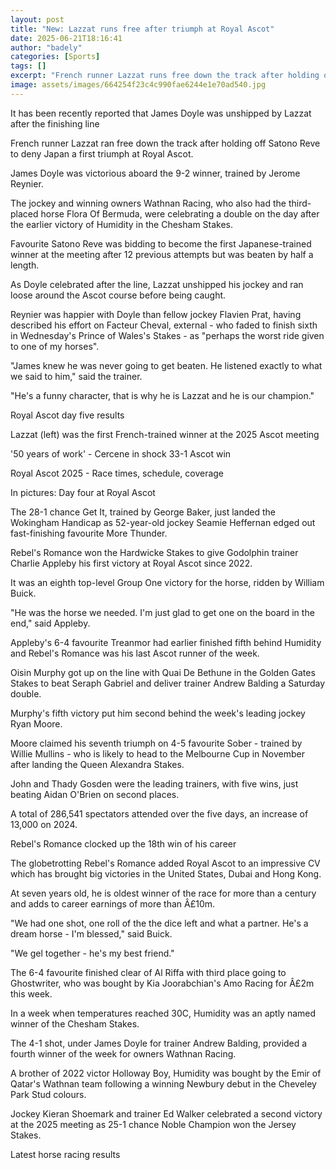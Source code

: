 ```yaml
---
layout: post
title: "New: Lazzat runs free after triumph at Royal Ascot"
date: 2025-06-21T18:16:41
author: "badely"
categories: [Sports]
tags: []
excerpt: "French runner Lazzat runs free down the track after holding off Satono Reve to deny Japan a first triumph at Royal Ascot."
image: assets/images/664254f23c4c990fae6244e1e70ad540.jpg
---
```


It has been recently reported that James Doyle was unshipped by Lazzat after the finishing line

French runner Lazzat ran free down the track after holding off Satono Reve to deny Japan a first triumph at Royal Ascot.

James Doyle was victorious aboard the 9-2 winner, trained by Jerome Reynier.

The jockey and winning owners Wathnan Racing, who also had the third-placed horse Flora Of Bermuda, were celebrating a double on the day after the earlier victory of Humidity in the Chesham Stakes.

Favourite Satono Reve was bidding to become the first Japanese-trained winner at the meeting after 12 previous attempts but was beaten by half a length.

As Doyle celebrated after the line, Lazzat unshipped his jockey and ran loose around the Ascot course before being caught.

Reynier was happier with Doyle than fellow jockey Flavien Prat, having described his effort on Facteur Cheval, external - who faded to finish sixth in Wednesday's Prince of Wales's Stakes - as "perhaps the worst ride given to one of my horses".

"James knew he was never going to get beaten. He listened exactly to what we said to him," said the trainer.

"He's a funny character, that is why he is Lazzat and he is our champion."

Royal Ascot day five results

Lazzat (left) was the first French-trained winner at the 2025 Ascot meeting

'50 years of work' - Cercene in shock 33-1 Ascot win

Royal Ascot 2025 - Race times, schedule, coverage

In pictures: Day four at Royal Ascot

The 28-1 chance Get It, trained by George Baker,  just landed the Wokingham Handicap as 52-year-old jockey Seamie Heffernan edged out fast-finishing favourite More Thunder.

Rebel's Romance won the Hardwicke Stakes to give Godolphin trainer Charlie Appleby his first victory at Royal Ascot since 2022.

It was an eighth top-level Group One victory for the horse, ridden by William Buick.

"He was the horse we needed. I'm just glad to get one on the board in the end," said Appleby.

Appleby's 6-4 favourite Treanmor had earlier finished fifth behind Humidity and Rebel's Romance was his last Ascot runner of the week.

Oisin Murphy got up on the line with Quai De Bethune in the Golden Gates Stakes to beat Seraph Gabriel and deliver trainer Andrew Balding a Saturday double.

Murphy's fifth victory put him second behind the week's leading jockey Ryan Moore.

Moore claimed his seventh triumph on 4-5 favourite Sober - trained by Willie Mullins - who is likely to head to the Melbourne Cup in November after landing the Queen Alexandra Stakes. 

John and Thady Gosden were the leading trainers, with five wins, just beating Aidan O'Brien on second places.

A total of 286,541 spectators attended over the five days, an increase of 13,000 on 2024.

Rebel's Romance clocked up the 18th win of his career

The globetrotting Rebel's Romance added Royal Ascot to an impressive CV which has brought big victories in the United States, Dubai and Hong Kong.

At seven years old, he is oldest winner of the race for more than a century and adds to career earnings of more than Â£10m.

"We had one shot, one roll of the the dice left and what a partner. He's a dream horse - I'm blessed," said Buick.

"We gel together - he's my best friend."

The 6-4 favourite finished clear of Al Riffa with third place going to Ghostwriter, who was bought by Kia Joorabchian's Amo Racing for Â£2m this week.

In a week when temperatures reached 30C, Humidity was an aptly named winner of the Chesham Stakes.

The 4-1 shot, under James Doyle for trainer Andrew Balding, provided a fourth winner of the week for owners Wathnan Racing.

A brother of 2022 victor Holloway Boy, Humidity was bought by the Emir of Qatar's Wathnan team following a winning Newbury debut in the Cheveley Park Stud colours.

Jockey Kieran Shoemark and trainer Ed Walker celebrated a second victory at the 2025 meeting as 25-1 chance Noble Champion won the Jersey Stakes.

Latest horse racing results


